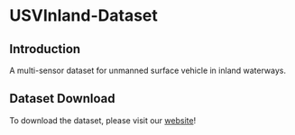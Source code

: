 # USVInland-Dataset

## Introduction
A multi-sensor dataset for unmanned surface vehicle in inland waterways.


## Dataset Download
To download the dataset, please visit our [website](https://www.orca-tech.cn/datasets.html)!

